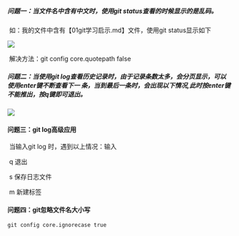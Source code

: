 ##### 问题一：当文件名中含有中文时，使用git status查看的时候显示的是乱码。

​			如：我的文件中含有【01git学习启示.md】文件，使用git status显示如下

![](L:\2021_4_25Git学习\images\问题1.png)

​			解决方法：git config core.quotepath false

##### 问题二：当使用git log查看历史记录时，由于记录条数太多，会分页显示，可以使用enter键不断查看下一				条，当到最后一条时，会出现以下情况,此时按enter键不能推出，按q键即可退出。

![](L:\2021_4_25Git学习\images\问题2.png)

#### 问题三：git log高级应用

​				当输入git log 时，遇到以上情况：输入

​				q  退出

​				s  保存日志文件

​				m  新建标签

#### 问题四：git忽略文件名大小写

```git
git config core.ignorecase true
```

